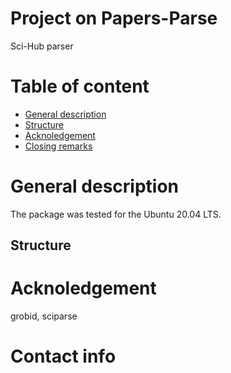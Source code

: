 # Project on Papers-Parse

Sci-Hub parser

# Table of content
-  [General description](#general-description)
-  [Structure](#struct)
-  [Acknoledgement](#ackn)
-  [Closing remarks](#contact)

# General description <a name="general-description"></a>
The package was tested for the Ubuntu 20.04 LTS.

## Structure <a name="struct"></a>
# Acknoledgement <a name="ackn"></a>
grobid, sciparse
# Contact info <a name="contact"></a>
